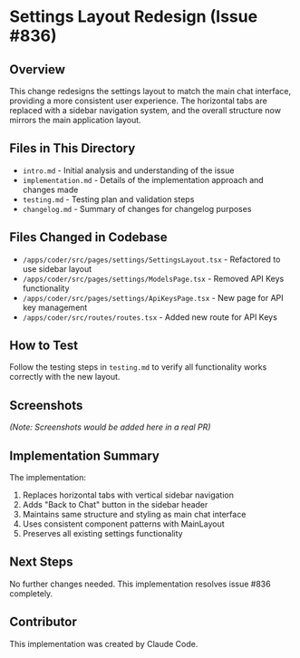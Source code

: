 # Settings Layout Redesign (Issue #836)

## Overview
This change redesigns the settings layout to match the main chat interface, providing a more consistent user experience. The horizontal tabs are replaced with a sidebar navigation system, and the overall structure now mirrors the main application layout.

## Files in This Directory
- `intro.md` - Initial analysis and understanding of the issue
- `implementation.md` - Details of the implementation approach and changes made
- `testing.md` - Testing plan and validation steps
- `changelog.md` - Summary of changes for changelog purposes

## Files Changed in Codebase
- `/apps/coder/src/pages/settings/SettingsLayout.tsx` - Refactored to use sidebar layout
- `/apps/coder/src/pages/settings/ModelsPage.tsx` - Removed API Keys functionality
- `/apps/coder/src/pages/settings/ApiKeysPage.tsx` - New page for API key management
- `/apps/coder/src/routes/routes.tsx` - Added new route for API Keys

## How to Test
Follow the testing steps in `testing.md` to verify all functionality works correctly with the new layout.

## Screenshots
*(Note: Screenshots would be added here in a real PR)*

## Implementation Summary
The implementation:
1. Replaces horizontal tabs with vertical sidebar navigation
2. Adds "Back to Chat" button in the sidebar header 
3. Maintains same structure and styling as main chat interface
4. Uses consistent component patterns with MainLayout
5. Preserves all existing settings functionality

## Next Steps
No further changes needed. This implementation resolves issue #836 completely.

## Contributor
This implementation was created by Claude Code.